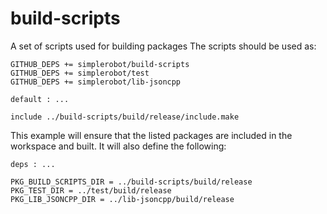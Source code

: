 # build-scripts
A set of scripts used for building packages
The scripts should be used as:
```
GITHUB_DEPS += simplerobot/build-scripts
GITHUB_DEPS += simplerobot/test
GITHUB_DEPS += simplerobot/lib-jsoncpp

default : ...

include ../build-scripts/build/release/include.make
```

This example will ensure that the listed packages are included in the workspace
and built.  It will also define the following:
```
deps : ...

PKG_BUILD_SCRIPTS_DIR = ../build-scripts/build/release
PKG_TEST_DIR = ../test/build/release
PKG_LIB_JSONCPP_DIR = ../lib-jsoncpp/build/release
```
